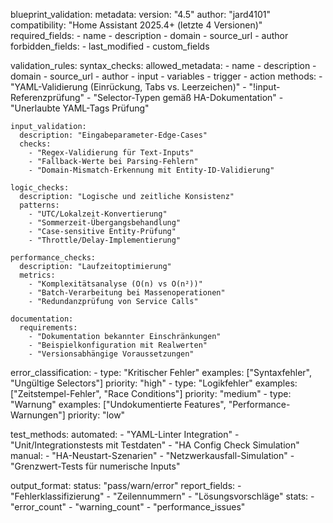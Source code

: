 blueprint_validation:
  metadata:
    version: "4.5"
    author: "jard4101"
    compatibility: "Home Assistant 2025.4+ (letzte 4 Versionen)"
    required_fields:
      - name
      - description
      - domain
      - source_url
      - author
    forbidden_fields:
      - last_modified
      - custom_fields

  validation_rules:
    syntax_checks:
      allowed_metadata:
        - name
        - description
        - domain
        - source_url
        - author
        - input
        - variables
        - trigger
        - action
      methods:
        - "YAML-Validierung (Einrückung, Tabs vs. Leerzeichen)"
        - "!input-Referenzprüfung"
        - "Selector-Typen gemäß HA-Dokumentation"
        - "Unerlaubte YAML-Tags Prüfung"

    input_validation:
      description: "Eingabeparameter-Edge-Cases"
      checks:
        - "Regex-Validierung für Text-Inputs"
        - "Fallback-Werte bei Parsing-Fehlern"
        - "Domain-Mismatch-Erkennung mit Entity-ID-Validierung"

    logic_checks:
      description: "Logische und zeitliche Konsistenz"
      patterns:
        - "UTC/Lokalzeit-Konvertierung"
        - "Sommerzeit-Übergangsbehandlung"
        - "Case-sensitive Entity-Prüfung"
        - "Throttle/Delay-Implementierung"

    performance_checks:
      description: "Laufzeitoptimierung"
      metrics:
        - "Komplexitätsanalyse (O(n) vs O(n²))"
        - "Batch-Verarbeitung bei Massenoperationen"
        - "Redundanzprüfung von Service Calls"

    documentation:
      requirements:
        - "Dokumentation bekannter Einschränkungen"
        - "Beispielkonfiguration mit Realwerten"
        - "Versionsabhängige Voraussetzungen"

  error_classification:
    - type: "Kritischer Fehler"
      examples: ["Syntaxfehler", "Ungültige Selectors"]
      priority: "high"
    - type: "Logikfehler" 
      examples: ["Zeitstempel-Fehler", "Race Conditions"]
      priority: "medium"
    - type: "Warnung"
      examples: ["Undokumentierte Features", "Performance-Warnungen"]
      priority: "low"

  test_methods:
    automated:
      - "YAML-Linter Integration"
      - "Unit/Integrationstests mit Testdaten"
      - "HA Config Check Simulation"
    manual:
      - "HA-Neustart-Szenarien"
      - "Netzwerkausfall-Simulation"
      - "Grenzwert-Tests für numerische Inputs"

  output_format:
    status: "pass/warn/error"
    report_fields:
      - "Fehlerklassifizierung"
      - "Zeilennummern"
      - "Lösungsvorschläge"
    stats:
      - "error_count"
      - "warning_count"
      - "performance_issues"
